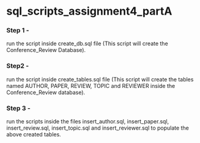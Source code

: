 # sql_scripts_assignment4_partA
### Step 1 -
run the script inside create_db.sql file (This script will create the Conference_Review Database).
### Step2 - 
run the script inside create_tables.sql file (This script will create the tables named AUTHOR, PAPER, REVIEW, TOPIC and REVIEWER inside the Conference_Review database).
### Step 3 - 
run the scripts inside the files insert_author.sql, insert_paper.sql, insert_review.sql, insert_topic.sql and insert_reviewer.sql to populate the above created tables.
